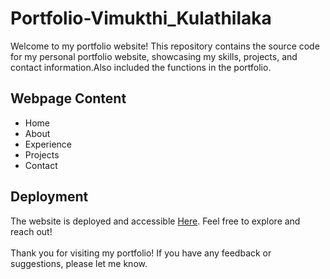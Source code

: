 # Portfolio-Vimukthi_Kulathilaka 

Welcome to my portfolio website! This repository contains the source code for my personal portfolio website, showcasing my skills, projects, and contact information.Also included the functions in the portfolio.
## Webpage Content

<ul>
  <li>Home</li>
  <li>About</li>
  <li>Experience</li>
  <li>Projects</li>
  <li>Contact</li>
</ul>

## Deployment

The website is deployed and accessible <a href ="https://vimukthimk.github.io/Portfolio-Vimukthi_Kulathilaka/">Here</a>. Feel free to explore and reach out!
<br><br>
Thank you for visiting my portfolio! If you have any feedback or suggestions, please let me know.
